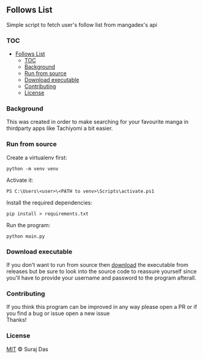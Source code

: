 ## Follows List 
Simple script to fetch user's follow list from mangadex's api

### TOC
- [Follows List](#follows-list)
  - [TOC](#toc)
  - [Background](#background)
  - [Run from source](#run-from-source)
  - [Download executable](#download-executable)
  - [Contributing](#contributing)
  - [License](#license)

### Background 
This was created in order to make searching for your favourite manga in thirdparty apps like Tachiyomi a bit easier.

### Run from source
Create a virtualenv first:
```
python -m venv venv
```

Activate it:
```
PS C:\Users\<user>\<PATH to venv>\Scripts\activate.ps1
```

Install the required dependencies:
```
pip install > requirements.txt
```

Run the program:
```
python main.py
```

### Download executable
If you don't want to run from source then [download](https://github.com/StoicSun/MD-Follow-list/releases/download/1.0.0/main.exe) the executable from releases but be sure to look into the source code to reassure yourself since you'll have to provide your username and password to the program afterall.

### Contributing
If you think this program can be improved in any way please open a PR or if you find a bug or issue open a new issue  
Thanks!

### License
[MIT](LICENSE.md) © Suraj Das